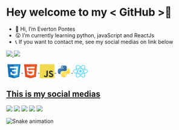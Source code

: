 # Hey welcome to my < GitHub >👋

- 👋 Hi, I’m Everton Pontes 
- 😲 I’m currently learning python, javaScript and ReactJs
- 📞 If you want to contact me, see my social medias on link below

<div>
  <a href="https://github.com/evertonpontes" />
  <img height="180em" src="https://github-readme-stats-git-masterrstaa-rickstaa.vercel.app/api?username=evertonpontes&theme=dracula" />
  <img height="180em" src="https://github-readme-stats-git-masterrstaa-rickstaa.vercel.app/api/top-langs/?username=evertonpontes&layout=compact&theme=dracula" />
</div>

<div style="display: inline_block"><br/>
  <img align="center" alt="everton-css" height="38" width="40" src="https://raw.githubusercontent.com/devicons/devicon/master/icons/css3/css3-original.svg" />
  <img align="center" alt="everton-html5" height="38" width="40" src="https://raw.githubusercontent.com/devicons/devicon/master/icons/html5/html5-original.svg" />
  <img align="center" alt="everton-javascript" height="38" width="40" src="https://raw.githubusercontent.com/devicons/devicon/master/icons/javascript/javascript-original.svg" />
  <img align="center" alt="everton-python" height="38" width="40" src="https://raw.githubusercontent.com/devicons/devicon/master/icons/python/python-original.svg" />
  <img align="center" alt="everton-react" height="38" width="40" src="https://raw.githubusercontent.com/devicons/devicon/master/icons/react/react-original.svg" />
</div>

##

<div>
  <h2>This is my social medias</h2>
  <a href="mailto:evertonpontesp@gmail.com"><img src="https://img.shields.io/badge/Gmail-D14836?style=for-the-badge&logo=gmail&logoColor=white" target="_blank" /></a>
  <a href="https://www.instagram.com/vertonvp/"><img src="https://img.shields.io/badge/Instagram-E4405F?style=for-the-badge&logo=instagram&logoColor=white" target="_blank" /></a>
  <a href="https://www.linkedin.com/in/everton-pontes-pereira-b4733b214/"><img src="https://img.shields.io/badge/LinkedIn-0077B5?style=for-the-badge&logo=linkedin&logoColor=white" target="_blank" /></a>
  <a href="https://twitter.com/vertonvp"><img src="https://img.shields.io/badge/Twitter-1DA1F2?style=for-the-badge&logo=twitter&logoColor=white" target="_blank" /></a>
  <a href="https://wa.me/5583993724059?text=Ol%C3%A1%21+Gostaria+de+falar+contigo%21%21%21+%3B%29+"><img src="https://img.shields.io/badge/WhatsApp-25D366?style=for-the-badge&logo=whatsapp&logoColor=white" target="_blank" /></a>
</div>

![Snake animation](https://github.com/evertonpontes/evertonpontes/blob/output/github-contribution-grid-snake.svg)
